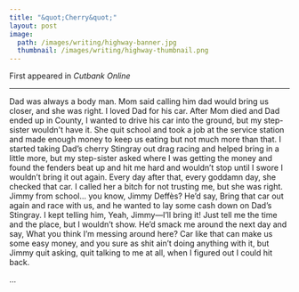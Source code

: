 ```yaml
---
title: "&quot;Cherry&quot;"
layout: post
image:
  path: /images/writing/highway-banner.jpg
  thumbnail: /images/writing/highway-thumbnail.png
---
```

First appeared in *Cutbank Online*

---

Dad was always a body man. Mom said calling him dad would bring us closer, and she was right. I loved Dad for his car. After Mom died and Dad ended up in County, I wanted to drive his car into the ground, but my step-sister wouldn't have it. She quit school and took a job at the service station and made enough money to keep us eating but not much more than that. I started taking Dad’s cherry Stingray out drag racing and helped bring in a little more, but my step-sister asked where I was getting the money and found the fenders beat up and hit me hard and wouldn’t stop until I swore I wouldn’t bring it out again. Every day after that, every goddamn day, she checked that car. I called her a bitch for not trusting me, but she was right. Jimmy from school... you know, Jimmy Deffès? He’d say, Bring that car out again and race with us, and he wanted to lay some cash down on Dad’s Stingray. I kept telling him, Yeah, Jimmy—I’ll bring it! Just tell me the time and the place, but I wouldn’t show. He’d smack me around the next day and say, What you think I’m messing around here? Car like that can make us some easy money, and you sure as shit ain’t doing anything with it, but Jimmy quit asking, quit talking to me at all, when I figured out I could hit back.

...
